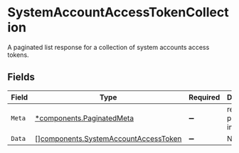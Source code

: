 # SystemAccountAccessTokenCollection

A paginated list response for a collection of system accounts access tokens.


## Fields

| Field                                                                                        | Type                                                                                         | Required                                                                                     | Description                                                                                  |
| -------------------------------------------------------------------------------------------- | -------------------------------------------------------------------------------------------- | -------------------------------------------------------------------------------------------- | -------------------------------------------------------------------------------------------- |
| `Meta`                                                                                       | [*components.PaginatedMeta](../../models/components/paginatedmeta.md)                        | :heavy_minus_sign:                                                                           | returns the pagination information                                                           |
| `Data`                                                                                       | [][components.SystemAccountAccessToken](../../models/components/systemaccountaccesstoken.md) | :heavy_minus_sign:                                                                           | N/A                                                                                          |